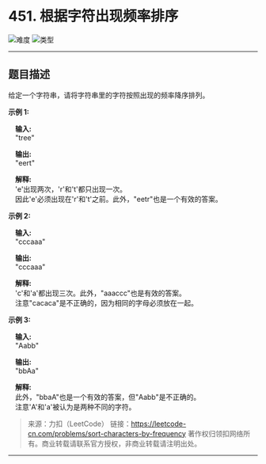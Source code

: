 # 451. 根据字符出现频率排序

![难度](https://img.shields.io/badge/难度-中等-f0ad4e.svg?logo=leetcode&style=flat)  ![类型](https://img.shields.io/badge/类型-set/map-violet.svg?style=flat)

---

## 题目描述

给定一个字符串，请将字符串里的字符按照出现的频率降序排列。

**示例 1:**

&emsp;**输入:**  
&emsp;"tree"

&emsp;**输出:**  
&emsp;"eert"

&emsp;**解释:**  
&emsp;'e'出现两次，'r'和't'都只出现一次。  
&emsp;因此'e'必须出现在'r'和't'之前。此外，"eetr"也是一个有效的答案。

**示例 2:**

&emsp;**输入:**  
&emsp;"cccaaa"

&emsp;**输出:**  
&emsp;"cccaaa"

&emsp;**解释:**  
&emsp;'c'和'a'都出现三次。此外，"aaaccc"也是有效的答案。  
&emsp;注意"cacaca"是不正确的，因为相同的字母必须放在一起。

**示例 3:**

&emsp;**输入:**  
&emsp;"Aabb"

&emsp;**输出:**  
&emsp;"bbAa"

&emsp;**解释:**  
&emsp;此外，"bbaA"也是一个有效的答案，但"Aabb"是不正确的。  
&emsp;注意'A'和'a'被认为是两种不同的字符。

> 来源：力扣（LeetCode）
> 链接：https://leetcode-cn.com/problems/sort-characters-by-frequency
> 著作权归领扣网络所有。商业转载请联系官方授权，非商业转载请注明出处。

---
